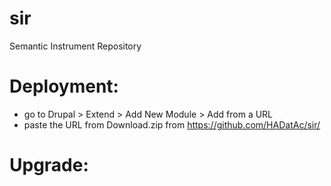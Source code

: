 # sir
Semantic Instrument Repository

# Deployment: 

* go to Drupal > Extend > Add New Module > Add from a URL
* paste the URL from Download.zip from https://github.com/HADatAc/sir/

# Upgrade: 

